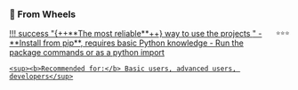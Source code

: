 ### 🧀 From Wheels

<div class="hover-pop" markdown>
<a href="site:/get/wheels" target="_blank">
!!! success "{++**The most reliable**++} way to use the projects <span style="float: right;"><small>⭐️⭐️⭐️</small></span>"
    - **Install from pip**, requires basic Python knowledge
    - Run the package commands or as a python import

    <sup><b>Recommended for:</b> Basic users, advanced users, developers</sup>
</a></div>